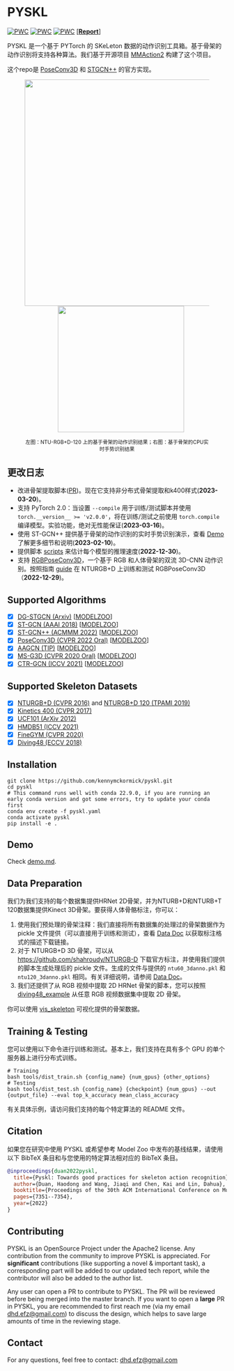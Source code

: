 # PYSKL

[![PWC](https://img.shields.io/endpoint.svg?url=https://paperswithcode.com/badge/revisiting-skeleton-based-action-recognition/skeleton-based-action-recognition-on-ntu-rgbd)](https://paperswithcode.com/sota/skeleton-based-action-recognition-on-ntu-rgbd?p=revisiting-skeleton-based-action-recognition)
[![PWC](https://img.shields.io/endpoint.svg?url=https://paperswithcode.com/badge/dg-stgcn-dynamic-spatial-temporal-modeling/skeleton-based-action-recognition-on-ntu-rgbd-1)](https://paperswithcode.com/sota/skeleton-based-action-recognition-on-ntu-rgbd-1?p=dg-stgcn-dynamic-spatial-temporal-modeling)
[![PWC](https://img.shields.io/endpoint.svg?url=https://paperswithcode.com/badge/revisiting-skeleton-based-action-recognition/skeleton-based-action-recognition-on-kinetics)](https://paperswithcode.com/sota/skeleton-based-action-recognition-on-kinetics?p=revisiting-skeleton-based-action-recognition)
[\[**Report**\]](https://arxiv.org/abs/2205.09443)

PYSKL 是一个基于 PYTorch 的 SKeLeton 数据的动作识别工具箱。基于骨架的动作识别将支持各种算法。我们基于开源项目 [MMAction2](https://github.com/open-mmlab/mmaction2) 构建了这个项目。

这个repo是 [PoseConv3D](https://arxiv.org/abs/2104.13586) 和 [STGCN++](https://github.com/kennymckormick/pyskl/tree/main/configs/stgcn%2B%2B) 的官方实现。

<div id="wrapper" align="center">
<figure>
  <img src="https://user-images.githubusercontent.com/34324155/123989146-2ecae680-d9fb-11eb-916b-b9db5563a9e5.gif" width="520px">&emsp;
  <img src="https://user-images.githubusercontent.com/34324155/218010909-ccfc89f0-9ed4-4b04-b38d-af7ffe49d2cd.gif" width="290px"><br>
  <p style="font-size:1.2vw;">左图：NTU-RGB+D-120 上的基于骨架的动作识别结果；右图：基于骨架的CPU实时手势识别结果</p>
</figure>
</div>

## 更改日志


- 改进骨架提取脚本([PR](https://github.com/kennymckormick/pyskl/pull/150))。现在它支持非分布式骨架提取和k400样式(**2023-03-20**)。
- 支持 PyTorch 2.0：当设置 `--compile` 用于训练/测试脚本并使用`torch.__version__ >= 'v2.0.0'`，将在训练/测试之前使用 `torch.compile` 编译模型。实验功能，绝对无性能保证(**2023-03-16**)。
- 使用 ST-GCN++ 提供基于骨架的动作识别的实时手势识别演示，查看 [Demo](./demo/demo.md) 了解更多细节和说明(**2023-02-10**)。
- 提供脚本 [scripts](./examples/inference_speed.ipynb) 来估计每个模型的推理速度(**2022-12-30**)。
- 支持 [RGBPoseConv3D](https://arxiv.org/abs/2104.13586)，一个基于 RGB 和人体骨架的双流 3D-CNN 动作识别。按照指南 [guide](./configs/rgbpose_conv3d/README.md) 在 NTURGB+D 上训练和测试 RGBPoseConv3D（**2022-12-29**)。

## Supported Algorithms

- [x] [DG-STGCN (Arxiv)](https://arxiv.org/abs/2210.05895) [[MODELZOO](/configs/dgstgcn/README.md)]
- [x] [ST-GCN (AAAI 2018)](https://arxiv.org/abs/1801.07455) [[MODELZOO](/configs/stgcn/README.md)]
- [x] [ST-GCN++ (ACMMM 2022)](https://arxiv.org/abs/2205.09443) [[MODELZOO](/configs/stgcn++/README.md)]
- [x] [PoseConv3D (CVPR 2022 Oral)](https://arxiv.org/abs/2104.13586) [[MODELZOO](/configs/posec3d/README.md)]
- [x] [AAGCN (TIP)](https://arxiv.org/abs/1912.06971) [[MODELZOO](/configs/aagcn/README.md)]
- [x] [MS-G3D (CVPR 2020 Oral)](https://arxiv.org/abs/2003.14111) [[MODELZOO](/configs/msg3d/README.md)]
- [x] [CTR-GCN (ICCV 2021)](https://arxiv.org/abs/2107.12213) [[MODELZOO](/configs/ctrgcn/README.md)]

## Supported Skeleton Datasets

- [x] [NTURGB+D (CVPR 2016)](https://arxiv.org/abs/1604.02808) and [NTURGB+D 120 (TPAMI 2019)](https://arxiv.org/abs/1905.04757)
- [x] [Kinetics 400 (CVPR 2017)](https://arxiv.org/abs/1705.06950)
- [x] [UCF101 (ArXiv 2012)](https://arxiv.org/pdf/1212.0402.pdf)
- [x] [HMDB51 (ICCV 2021)](https://ieeexplore.ieee.org/stamp/stamp.jsp?arnumber=6126543)
- [x] [FineGYM (CVPR 2020)](https://arxiv.org/abs/2004.06704)
- [x] [Diving48 (ECCV 2018)](https://openaccess.thecvf.com/content_ECCV_2018/papers/Yingwei_Li_RESOUND_Towards_Action_ECCV_2018_paper.pdf)

## Installation
```shell
git clone https://github.com/kennymckormick/pyskl.git
cd pyskl
# This command runs well with conda 22.9.0, if you are running an early conda version and got some errors, try to update your conda first
conda env create -f pyskl.yaml
conda activate pyskl
pip install -e .
```

## Demo

Check [demo.md](./demo/demo.md).

## Data Preparation

我们为我们支持的每个数据集提供HRNet 2D骨架，并为NTURB+D和NTURB+T 120数据集提供Kinect 3D骨架。要获得人体骨骼标注，你可以：

1. 使用我们预处理的骨架注释：我们直接将所有数据集的处理过的骨架数据作为 pickle 文件提供（可以直接用于训练和测试），查看 [Data Doc](./tools/data/README.md)  以获取标注格式的描述下载链接。
2. 对于 NTURGB+D 3D 骨架，可以从 https://github.com/shahroudy/NTURGB-D 下载官方标注，并使用我们提供的脚本生成处理后的 pickle 文件。生成的文件与提供的 `ntu60_3danno.pkl` 和 `ntu120_3danno.pkl` 相同。有关详细说明，请参阅 [Data Doc](./tools/data/README.md)。
3. 我们还提供了从 RGB 视频中提取 2D HRNet 骨架的脚本，您可以按照 [diving48_example](./examples/extract_diving48_skeleton/diving48_example.ipynb) 从任意 RGB 视频数据集中提取 2D 骨架。

你可以使用 [vis_skeleton](/demo/vis_skeleton.ipynb) 可视化提供的骨架数据。

## Training & Testing

您可以使用以下命令进行训练和测试。基本上，我们支持在具有多个 GPU 的单个服务器上进行分布式训练。

```shell
# Training
bash tools/dist_train.sh {config_name} {num_gpus} {other_options}
# Testing
bash tools/dist_test.sh {config_name} {checkpoint} {num_gpus} --out {output_file} --eval top_k_accuracy mean_class_accuracy
```

有关具体示例，请访问我们支持的每个特定算法的 README 文件。

## Citation

如果您在研究中使用 PYSKL 或希望参考 Model Zoo 中发布的基线结果，请使用以下 BibTeX 条目和与您使用的特定算法相对应的 BibTeX 条目。

```BibTeX
@inproceedings{duan2022pyskl,
  title={Pyskl: Towards good practices for skeleton action recognition},
  author={Duan, Haodong and Wang, Jiaqi and Chen, Kai and Lin, Dahua},
  booktitle={Proceedings of the 30th ACM International Conference on Multimedia},
  pages={7351--7354},
  year={2022}
}
```

## Contributing

PYSKL is an OpenSource Project under the Apache2 license. Any contribution from the community to improve PYSKL is appreciated. For **significant** contributions (like supporting a novel & important task), a corresponding part will be added to our updated tech report, while the contributor will also be added to the author list.

Any user can open a PR to contribute to PYSKL. The PR will be reviewed before being merged into the master branch. If you want to open a **large** PR in PYSKL, you are recommended to first reach me (via my email dhd.efz@gmail.com) to discuss the design, which helps to save large amounts of time in the reviewing stage.

## Contact

For any questions, feel free to contact: dhd.efz@gmail.com
